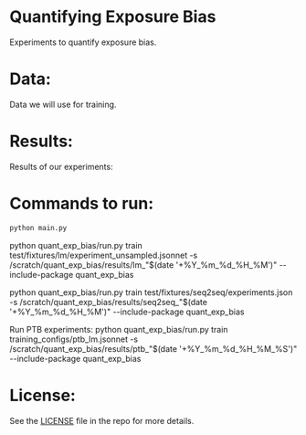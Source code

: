 # Quantifying Exposure Bias
Experiments to quantify exposure bias.

# Data:
Data we will use for training. 

# Results:
Results of our experiments:

# Commands to run:
```bash
python main.py
```


python quant_exp_bias/run.py train test/fixtures/lm/experiment_unsampled.jsonnet -s /scratch/quant_exp_bias/results/lm_"$(date '+%Y_%m_%d_%H_%M')" --include-package quant_exp_bias 

python quant_exp_bias/run.py train test/fixtures/seq2seq/experiments.json -s /scratch/quant_exp_bias/results/seq2seq_"$(date '+%Y_%m_%d_%H_%M')" --include-package quant_exp_bias 

Run PTB experiments:
python quant_exp_bias/run.py train training_configs/ptb_lm.jsonnet -s /scratch/quant_exp_bias/results/ptb_"$(date '+%Y_%m_%d_%H_%M_%S')" --include-package quant_exp_bias 

# License:
See the [LICENSE](LICENSE) file in the repo for more details.
